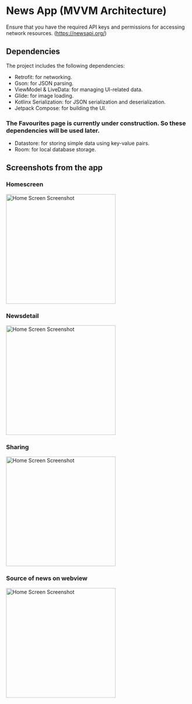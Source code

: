 # News App (MVVM Architecture)

Ensure that you have the required API keys and permissions for accessing network resources. (https://newsapi.org/)

## Dependencies
The project includes the following dependencies:
  - Retrofit: for networking.
  - Gson: for JSON parsing.
  - ViewModel & LiveData: for managing UI-related data.
  - Glide: for image loading.
  - Kotlinx Serialization: for JSON serialization and deserialization.
  - Jetpack Compose: for building the UI.

### The Favourites page is currently under construction. So these dependencies will be used later.
  - Datastore: for storing simple data using key-value pairs.
  - Room: for local database storage.

## Screenshots from the app

### Homescreen

<img src="https://i.imgur.com/HKeotLx.png" alt="Home Screen Screenshot" width="300"/>

### Newsdetail

<img src="https://i.imgur.com/RQYD4jh.png" alt="Home Screen Screenshot" width="300"/>

### Sharing
<img src="https://i.imgur.com/ssrqP3a.png" alt="Home Screen Screenshot" width="300"/>

### Source of news on webview
<img src="https://i.imgur.com/i3N1Gbh.png" alt="Home Screen Screenshot" width="300"/>
